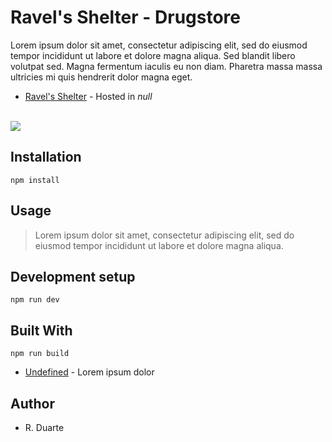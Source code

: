 # Ravel's Shelter - Drugstore
Lorem ipsum dolor sit amet, consectetur adipiscing elit, sed do eiusmod tempor incididunt ut labore et dolore magna aliqua. Sed blandit libero volutpat sed. Magna fermentum iaculis eu non diam. Pharetra massa massa ultricies mi quis hendrerit dolor magna eget.

 * [Ravel's Shelter](https:localhost:0000/) - Hosted in *null*

\
 ![](src/assets/dogheads.png)

## Installation

```
npm install
```

## Usage
> Lorem ipsum dolor sit amet, consectetur adipiscing elit, sed do eiusmod tempor incididunt ut labore et dolore magna aliqua.

## Development setup
```
npm run dev
```

## Built With
```
npm run build
```

* [Undefined](https:localhost:0000/) - Lorem ipsum dolor


## Author

* R. Duarte
